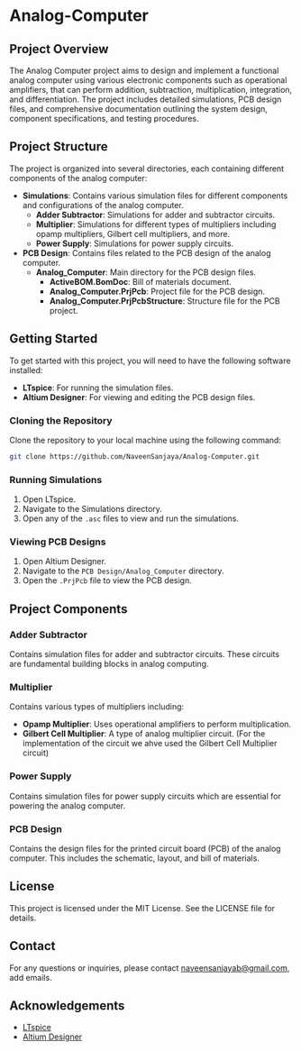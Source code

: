 # Analog-Computer

## Project Overview
The Analog Computer project aims to design and implement a functional analog computer using various electronic components such as operational amplifiers, that can perform addition, subtraction, multiplication, integration, and differentiation. The project includes detailed simulations, PCB design files, and comprehensive documentation outlining the system design, component specifications, and testing procedures.

## Project Structure
The project is organized into several directories, each containing different components of the analog computer:

- **Simulations**: Contains various simulation files for different components and configurations of the analog computer.
  - **Adder Subtractor**: Simulations for adder and subtractor circuits.
  - **Multiplier**: Simulations for different types of multipliers including opamp multipliers, Gilbert cell multipliers, and more.
  - **Power Supply**: Simulations for power supply circuits.
- **PCB Design**: Contains files related to the PCB design of the analog computer.
  - **Analog_Computer**: Main directory for the PCB design files.
    - **ActiveBOM.BomDoc**: Bill of materials document.
    - **Analog_Computer.PrjPcb**: Project file for the PCB design.
    - **Analog_Computer.PrjPcbStructure**: Structure file for the PCB project.

## Getting Started
To get started with this project, you will need to have the following software installed:

- **LTspice**: For running the simulation files.
- **Altium Designer**: For viewing and editing the PCB design files.

### Cloning the Repository
Clone the repository to your local machine using the following command:
```sh
git clone https://github.com/NaveenSanjaya/Analog-Computer.git
```

### Running Simulations
1. Open LTspice.
2. Navigate to the Simulations directory.
3. Open any of the `.asc` files to view and run the simulations.

### Viewing PCB Designs
1. Open Altium Designer.
2. Navigate to the `PCB Design/Analog_Computer` directory.
3. Open the `.PrjPcb` file to view the PCB design.

## Project Components
### Adder Subtractor
Contains simulation files for adder and subtractor circuits. These circuits are fundamental building blocks in analog computing.

### Multiplier
Contains various types of multipliers including:
- **Opamp Multiplier**: Uses operational amplifiers to perform multiplication.
- **Gilbert Cell Multiplier**: A type of analog multiplier circuit. (For the implementation of the circuit we ahve used the Gilbert Cell Multiplier circuit)

### Power Supply
Contains simulation files for power supply circuits which are essential for powering the analog computer.

### PCB Design
Contains the design files for the printed circuit board (PCB) of the analog computer. This includes the schematic, layout, and bill of materials.

## License
This project is licensed under the MIT License. See the LICENSE file for details.

## Contact
For any questions or inquiries, please contact naveensanjayab@gmail.com, add emails.

## Acknowledgements
- [LTspice](https://www.analog.com/en/design-center/design-tools-and-calculators/ltspice-simulator.html)
- [Altium Designer](https://www.altium.com/altium-designer/overview)

